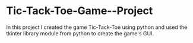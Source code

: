 # Tic-Tack-Toe-Game--Project
In this project I created the game Tic-Tack-Toe using python and used the tkinter library module from python to create the game's GUI.
